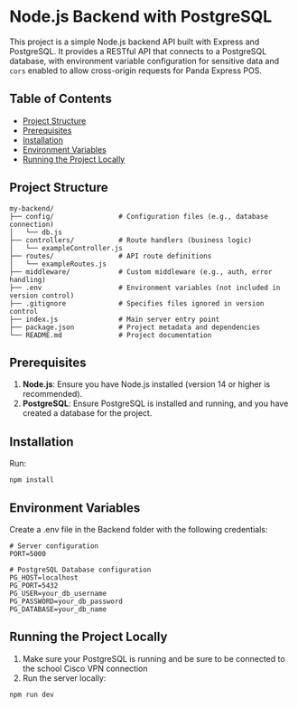 # Node.js Backend with PostgreSQL

This project is a simple Node.js backend API built with Express and PostgreSQL. It provides a RESTful API that connects to a PostgreSQL database, with environment variable configuration for sensitive data and `cors` enabled to allow cross-origin requests for Panda Express POS.

## Table of Contents

- [Project Structure](#project-structure)
- [Prerequisites](#prerequisites)
- [Installation](#installation)
- [Environment Variables](#environment-variables)
- [Running the Project Locally](#running-the-project-locally)

## Project Structure
```
my-backend/
├── config/                # Configuration files (e.g., database connection)
│   └── db.js
├── controllers/           # Route handlers (business logic)
│   └── exampleController.js
├── routes/                # API route definitions
│   └── exampleRoutes.js
├── middleware/            # Custom middleware (e.g., auth, error handling)
├── .env                   # Environment variables (not included in version control)
├── .gitignore             # Specifies files ignored in version control
├── index.js               # Main server entry point
├── package.json           # Project metadata and dependencies
└── README.md              # Project documentation
```


## Prerequisites

1. **Node.js**: Ensure you have Node.js installed (version 14 or higher is recommended).
2. **PostgreSQL**: Ensure PostgreSQL is installed and running, and you have created a database for the project.

## Installation
Run:
```
npm install
```
## Environment Variables
Create a .env file in the Backend folder with the following credentials:
```
# Server configuration
PORT=5000

# PostgreSQL Database configuration
PG_HOST=localhost
PG_PORT=5432
PG_USER=your_db_username
PG_PASSWORD=your_db_password
PG_DATABASE=your_db_name
```

## Running the Project Locally
1. Make sure your PostgreSQL is running and be sure to be connected to the school Cisco VPN connection
2. Run the server locally:
```
npm run dev
```

